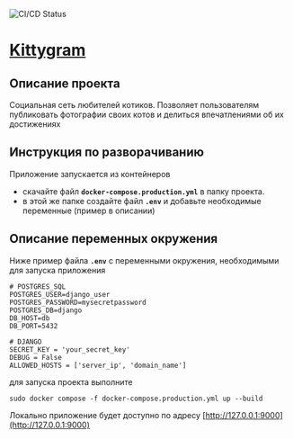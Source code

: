 ![CI/CD Status](https://github.com/VlKazmin/kittygram_final/actions/workflows/main.yml/badge.svg)
#  [Kittygram](http://cattime.ddns.net/)

## Описание проекта
Социальная сеть любителей котиков.
Позволяет пользователям публиковать фотографии своих котов и делиться впечатлениями об их достижениях
## Инструкция по разворачиванию

Приложение запускается из контейнеров
 * скачайте файл **`docker-compose.production.yml`** в папку проекта.
 * в этой же папке  создайте файл **`.env`**  и добавьте необходимые переменные (пример в описании)

## Описание переменных окружения
Ниже пример файла **`.env`** c переменными окружения, необходимыми для запуска приложения
```
# POSTGRES_SQL
POSTGRES_USER=django_user
POSTGRES_PASSWORD=mysecretpassword
POSTGRES_DB=django
DB_HOST=db
DB_PORT=5432

# DJANGO
SECRET_KEY = 'your_secret_key'
DEBUG = False
ALLOWED_HOSTS = ['server_ip', 'domain_name']
```
для запуска проекта выполните
```
sudo docker compose -f docker-compose.production.yml up --build
```
Локально приложение будет доступно по адресу
[http://127.0.0.1:9000](http://127.0.0.1:9000)
